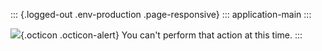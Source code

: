 ::: {.logged-out .env-production .page-responsive}
::: application-main
:::

![](data:image/svg+xml;base64,PHN2ZyBjbGFzcz0ib2N0aWNvbiBvY3RpY29uLWFsZXJ0IiBoZWlnaHQ9IjE2IiB3aWR0aD0iMTYiPiA8cGF0aD4gPC9wYXRoPiA8L3N2Zz4=){.octicon
.octicon-alert} You can't perform that action at this time.
:::

